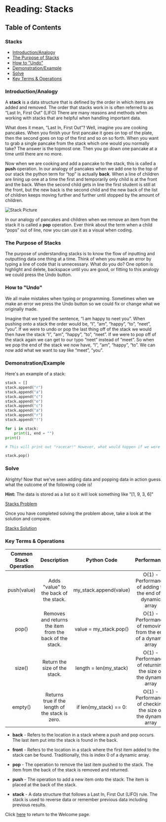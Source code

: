# Reading: Stacks

## Table of Contents

### Stacks
* [Introduction/Analogy](#h1)
* [The Purpose of Stacks](#h2)
* [How to "Undo"](#h3)
* [Demonstration/Example](#h4)
* [Solve](#h5)
* [Key Terms & Operations](#h6)

### <a name="h1"></a>**Introduction/Analogy**
A **stack** is a data structure that is defined by the order in which items are added and removed. The order that stacks work in is often referred to as “Last In, First Out” (LIFO) There are many reasons and methods when working with stacks that are helpful when handling important data.

What does it mean, “Last In, First Out”? Well, imagine you are cooking pancakes. When you finish your first pancake it goes on top of the plate, then the second goes on top of the first and so on so forth. When you want to grab a single pancake from the stack which one would you normally take? The answer is the topmost one. Then you go down one pancake at a time until there are no more.

Now when we are cooking and add a pancake to the stack, this is called a **push** operation. In our analogy of pancakes when we add one to the top of our stack the python term for “top” is actually **back**. When a line of children are lining up one at a time the first and temporarily only child is at the front and the back. When the second child gets in line the first student is still at the front, but the new back is the second child and the new back of the list of children keeps moving further and further until stopped by the amount of children.

![Stack Picture](https://byui-cse.github.io/cse212-course/lesson03/pancake_stack.jpeg "Pancake Stack")

In our analogy of pancakes and children when we remove an item from the stack it is called a **pop** operation. Ever think about the term when a child “pops” out of line, now you can use it as a visual when coding.

### <a name="h2"></a>**The Purpose of Stacks**
The purpose of understanding stacks is to know the flow of inputting and outputting data one thing at a time. Think of when you make an error by typing a line of code that is unnecessary. What do you do? One option is highlight and delete, backspace until you are good, or fitting to this analogy we could press the Undo button.

### <a name="h3"></a>**How to "Undo"**
We all make mistakes when typing or programming. Sometimes when we make an error we press the Undo button so we could fix or change what we originally made.

Imagine that we typed the sentence, “I am happy to neet you”. When pushing onto a stack the order would be, “I”, “am”, “happy”, “to”, “neet”, “you”. If we were to undo or pop the last thing off of the stack we would then have the stack “I”, “am”, “happy”, “to”, “neet”. If we were to pop off of the stack again we can get to our typo “neet” instead of “meet”. So when we pop the end of the stack we now have, “I”, “am”, “happy”, “to”. We can now add what we want to say like “meet”, “you”.

### <a name="h4"></a>**Demonstration/Example**

Here's an example of a stack:

```python
stack = []
stack.append("r")
stack.append("a")
stack.append("c")
stack.append("e")
stack.append("c")
stack.append("a")
stack.append("r")
stack.append("!")

for i in stack:
    print(i, end = "")
print()

# This will print out "racecar!" However, what would happen if we were to pop the last piece of data that was collected, the "!"? We would simply get "racecar". In order to do this, you simply type:

stack.pop()
```

### <a name="h5"></a>**Solve**
Alrighty! Now that we've seen adding data and popping data in action guess what the outcome of the following code is!

**Hint:** The data is stored as a list so it will look something like "[1, 9, 3, 6]"

[Stacks Problem](Solve_Stacks.py)

Once you have completed solving the problem above, take a look at the solution and compare.

[Stacks Solution](Solve_Stacks_Answer.py)

### <a name="h6"></a>**Key Terms & Operations**

|Common Stack Operation|    Description   |      Python Code     |    Performance    |
|:--------------------:|:----------------:|:--------------------:|:-----------------:|
|push(value)           |Adds "value" to the back of the stack.|my_stack.append(value)|O(1) - Performance of adding to the end of a dynamic array|
|pop()                 |Removes and returns the item from the back of the stack.|value = my_stack.pop()|O(1) - Performance of removing from the end of a dynamic array|
|size()                |Return the size of the stack.|length = len(my_stack)|	O(1) - Performance of returning the size of the dynamic array|
|empty()               |Returns true if the length of the stack is zero.|if len(my_stack) == 0:|O(1) - Performance of checking the size of the dynamic array|


* **back** - Refers to the location in a stack where a push and pop occurs. The last item put into the stack is found in the back.

* **front** - Refers to the location in a stack where the first item added to the stack can be found. Traditionally, this is index 0 of a dynamic array.

* **pop** - The operation to remove the last item pushed to the stack. The item from the back of the stack is removed and returned.

* **push** - The operation to add a new item onto the stack. The item is placed at the back of the stack.

* **stack** - A data structure that follows a Last In, First Out (LIFO) rule. The stack is used to reverse data or remember previous data including previous results.

Click [here](https://github.com/wjacobb/DS-FinalProject/blob/main/DS-FinalProject/Welcome.md) to return to the Welcome page.
